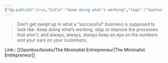 ```yaml
---
{"dg-publish":true,"title":"keep doing what’s working","tags":["quotes"],"date":"2024-04-22T09:10:46+03:00","modified_at":"2024-07-25T11:34:42+03:00","aliases":"keep doing what’s working","dg-path":"/quotes/202404220910.md","permalink":"/quotes/202404220910/","dgPassFrontmatter":true}
---
```



> Don’t get swept up in what a “successful” business is supposed to look like. Keep doing what’s working, stop or improve the processes that aren’t, and always, always, always keep an eye on the numbers and your ears on your customers.

Link:: [[Openbox/books/The Minimalist Entrepreneur|The Minimalist Entrepreneur]]
